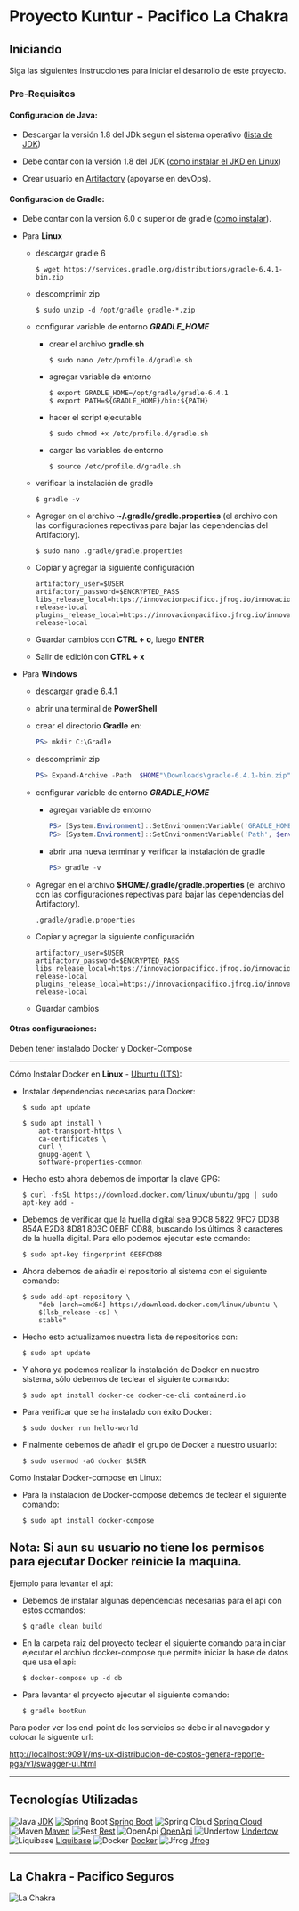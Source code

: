 # Proyecto Kuntur - Pacifico La Chakra

## Iniciando

Siga las siguientes instrucciones para iniciar el desarrollo de este proyecto.

### Pre-Requisitos

#### Configuracion de Java:

* Descargar la versión 1.8 del JDk segun el sistema operativo ([lista de JDK](https://www.oracle.com/java/technologies/javase-jdk8-downloads.html))

* Debe contar con la versión 1.8 del JDK ([como instalar el JKD en Linux](https://java.com/en/download/help/linux_x64_install.xml))


* Crear usuario en  [Artifactory](https://innovacionpacifico.jfrog.io/) (apoyarse en devOps).

#### Configuracion de Gradle:

* Debe contar con la version 6.0 o superior de gradle ([como instalar](https://gradle.org/next-steps/?version=6.0&format=bin)).

* Para **Linux**
    * descargar gradle 6
        ```jshelllanguage
        $ wget https://services.gradle.org/distributions/gradle-6.4.1-bin.zip
        ```
    * descomprimir zip
        ```jshelllanguage
        $ sudo unzip -d /opt/gradle gradle-*.zip
        ```
    * configurar variable de entorno ***GRADLE_HOME***

        * crear el archivo **gradle.sh**
            ```jshelllanguage
            $ sudo nano /etc/profile.d/gradle.sh
            ```
        * agregar variable de entorno
            ```jshelllanguage
            $ export GRADLE_HOME=/opt/gradle/gradle-6.4.1
            $ export PATH=${GRADLE_HOME}/bin:${PATH}
            ```
        * hacer el script ejecutable
            ```jshelllanguage
            $ sudo chmod +x /etc/profile.d/gradle.sh
            ```
        * cargar las variables de entorno
            ```jshelllanguage
            $ source /etc/profile.d/gradle.sh
            ```
    * verificar la instalación de gradle
        ```jshelllanguage
        $ gradle -v
        ```
    * Agregar en el archivo **~/.gradle/gradle.properties** (el archivo con las configuraciones repectivas para bajar las dependencias del Artifactory).
        ```jshelllanguage
        $ sudo nano .gradle/gradle.properties
        ```
    * Copiar y agregar la siguiente configuración
        ```properties
        artifactory_user=$USER
        artifactory_password=$ENCRYPTED_PASS
        libs_release_local=https://innovacionpacifico.jfrog.io/innovacionpacifico/libs-release-local
        plugins_release_local=https://innovacionpacifico.jfrog.io/innovacionpacifico/plugins-release-local
        ```
    * Guardar cambios con **CTRL + o**, luego **ENTER**
    * Salir de edición con **CTRL + x**

* Para **Windows**
    * descargar [gradle 6.4.1](https://gradle.org/next-steps/?version=6.4.1&format=bin)

    * abrir una terminal de **PowerShell**

    * crear el directorio **Gradle** en:
        ```powershell
        PS> mkdir C:\Gradle
        ```
    * descomprimir zip
        ```powershell
        PS> Expand-Archive -Path  $HOME"\Downloads\gradle-6.4.1-bin.zip" -DestinationPath "C:\Gradle"
        ```
    * configurar variable de entorno ***GRADLE_HOME***
        * agregar variable de entorno
            ```powershell
            PS> [System.Environment]::SetEnvironmentVariable('GRADLE_HOME', 'C:\Gradle\gradle-6.4.1',[System.EnvironmentVariableTarget]::User)
            PS> [System.Environment]::SetEnvironmentVariable('Path', $env:Path + ';%GRADLE_HOME%\bin', 'User')
            ```
        * abrir una nueva terminar y verificar la instalación de gradle
            ```powershell
            PS> gradle -v
            ```
    * Agregar en el archivo **$HOME/.gradle/gradle.properties** (el archivo con las configuraciones repectivas para bajar las dependencias del Artifactory).
        ```
        .gradle/gradle.properties
        ```
    * Copiar y agregar la siguiente configuración
        ```properties
        artifactory_user=$USER
        artifactory_password=$ENCRYPTED_PASS
        libs_release_local=https://innovacionpacifico.jfrog.io/innovacionpacifico/libs-release-local
        plugins_release_local=https://innovacionpacifico.jfrog.io/innovacionpacifico/plugins-release-local

    * Guardar cambios
#### Otras configuraciones:

Deben tener instalado Docker y Docker-Compose

---

Cómo Instalar Docker en **Linux** - [Ubuntu (LTS)](https://docs.docker.com/engine/install/ubuntu/):

* Instalar dependencias necesarias para Docker:
    ```jshelllanguage
    $ sudo apt update

    $ sudo apt install \
        apt-transport-https \
        ca-certificates \
        curl \
        gnupg-agent \
        software-properties-common
    ```
* Hecho esto ahora debemos de importar la clave GPG:

    ```jshelllanguage
    $ curl -fsSL https://download.docker.com/linux/ubuntu/gpg | sudo apt-key add -
    ```
* Debemos de verificar que la huella digital sea 9DC8 5822 9FC7 DD38 854A E2D8 8D81 803C 0EBF CD88, buscando los últimos 8 caracteres de la huella digital. Para ello podemos ejecutar este comando:
    ```jshelllanguage
    $ sudo apt-key fingerprint 0EBFCD88

    ```
* Ahora debemos de añadir el repositorio al sistema con el siguiente comando:
    ```jshelllanguage
    $ sudo add-apt-repository \
        "deb [arch=amd64] https://download.docker.com/linux/ubuntu \
        $(lsb_release -cs) \
        stable"
    ```
* Hecho esto actualizamos nuestra lista de repositorios con:
    ```jshelllanguage
    $ sudo apt update
    ```
* Y ahora ya podemos realizar la instalación de Docker en nuestro sistema, sólo debemos de teclear el siguiente comando:
    ```jshelllanguage
    $ sudo apt install docker-ce docker-ce-cli containerd.io
    ```
* Para verificar que se ha instalado con éxito Docker:
    ```jshelllanguage
    $ sudo docker run hello-world
    ```
* Finalmente debemos de añadir el grupo de Docker a nuestro usuario:
    ```jshelllanguage
    $ sudo usermod -aG docker $USER
    ```
Como Instalar Docker-compose en Linux:
* Para la instalacion de Docker-compose debemos de teclear el siguiente comando:
    ```jshelllanguage
    $ sudo apt install docker-compose
    ```
Nota: Si aun su usuario no tiene los permisos para ejecutar Docker reinicie la maquina.
---

Ejemplo para levantar el api:

* Debemos de instalar algunas dependencias necesarias para el api con estos comandos:

    ```jshelllanguage
    $ gradle clean build

    ```
* En la carpeta raiz del proyecto teclear el siguiente comando para iniciar ejecutar el archivo docker-compose que permite iniciar la base de datos que usa el api:
    ```jshelllanguage
    $ docker-compose up -d db

    ```
* Para levantar el proyecto ejecutar el siguiente comando:
    ```jshelllanguage
    $ gradle bootRun
    ```
Para poder ver los end-point de los servicios se debe ir al navegador y colocar la siguente url:

[http://localhost:9091//ms-ux-distribucion-de-costos-genera-reporte-pga/v1/swagger-ui.html](http://localhost:9091//ms-ux-distribucion-de-costos-genera-reporte-pga/v1/swagger-ui.html)

***

## Tecnologías Utilizadas

![Java](https://cdn.static.innovacionpacifico.com/document_library/readme/java-logo-64.png) [JDK](https://www.oracle.com/technetwork/java/index.html)
![Spring Boot](https://cdn.static.innovacionpacifico.com/document_library/readme/spring-boot-logo-64.png) [Spring Boot](https://spring.io/projects/spring-boot)
![Spring Cloud](https://cdn.static.innovacionpacifico.com/document_library/readme/spring-cloud-logo-64.png) [Spring Cloud](https://spring.io/projects/spring-cloud)
![Maven](https://cdn.static.innovacionpacifico.com/document_library/readme/maven-logo-64.png) [Maven](https://maven.apache.org/)
![Rest](https://cdn.static.innovacionpacifico.com/document_library/readme/rest-logo-64.png) [Rest](https://es.wikipedia.org/wiki/Transferencia_de_Estado_Representacional)
![OpenApi](https://cdn.static.innovacionpacifico.com/document_library/readme/openapi-logo-64.png) [OpenApi](https://www.openapis.org/)
![Undertow](https://cdn.static.innovacionpacifico.com/document_library/readme/undertow_logo-64.svg) [Undertow](http://undertow.io/)
![Liquibase](https://cdn.static.innovacionpacifico.com/document_library/readme/liquibase-logo-64.png) [Liquibase](https://www.liquibase.org/)
![Docker](https://cdn.static.innovacionpacifico.com/document_library/readme/docker-logo-64.png) [Docker](https://www.docker.com/get-started)
![Jfrog](https://cdn.static.innovacionpacifico.com/document_library/readme/jfrog-logo-64.png) [Jfrog](https://innovacionpacifico.jfrog.io)

***

## La Chakra - Pacifico Seguros

![La Chakra](https://cdn.static.innovacionpacifico.com/document_library/readme/pacifico-logo-64.png)
